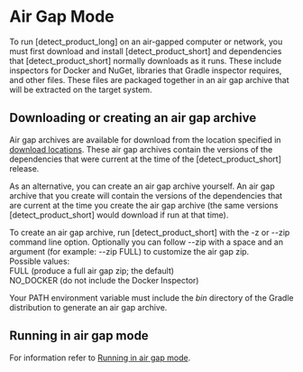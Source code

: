 # Air Gap Mode

To run [detect_product_long] on an air-gapped computer or network, you must first download and install [detect_product_short] and dependencies that [detect_product_short] normally downloads as it runs. These include inspectors for Docker and NuGet, libraries that Gradle inspector requires, and other files. These files are packaged together in an air gap archive that will be extracted on the target system.

## Downloading or creating an air gap archive

Air gap archives are available for download from the location specified in [download locations](downloadlocations.md).
These air gap archives contain the versions of the dependencies that were current at the time of the [detect_product_short] release. 

As an alternative, you can create an air gap archive yourself.
An air gap archive that you create will contain the versions of the dependencies that are current at the time you create the air gap archive
(the same versions [detect_product_short] would download if run at that time).

To create an air gap archive, run [detect_product_short] with the
-z or --zip command line option. Optionally you can follow --zip with a space and an argument (for example: --zip FULL) to customize the air gap zip.   
Possible values:   
FULL (produce a full air gap zip; the default)   
NO_DOCKER (do not include the Docker Inspector)   

Your PATH environment variable must include the *bin* directory of the Gradle distribution to generate an air gap archive.

## Running in air gap mode

For information refer to [Running in air gap mode](../runningdetect/runningairgap.md).
